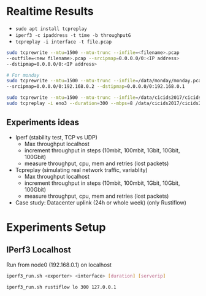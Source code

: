 # Realtime Results

- `sudo apt install tcpreplay`
- `iperf3 -c ipaddress -t time -b throughputG`
- `tcpreplay -i interface -t file.pcap`

```sh
sudo tcprewrite --mtu=1500 --mtu-trunc --infile=<filename>.pcap
--outfile=<new filename>.pcap --srcipmap=0.0.0.0/0:<IP address>
--dstipmap=0.0.0.0/0:<IP address>

# For monday
sudo tcprewrite --mtu=1500 --mtu-trunc --infile=/data/monday/monday.pcap --outfile=/data/monday/monday-trunc.pcap
--srcipmap=0.0.0.0/0:192.168.0.2 --dstipmap=0.0.0.0/0:192.168.0.1
```

```sh
sudo tcprewrite --mtu=1500 --mtu-trunc --infile=/data/cicids2017/cicids2017.pcap --outfile=/data/cicids2017/cicids2017-trunc.pcap --enet-dmac=00:25:90:dc:43:d2 --enet-smac=0c:c4:7a:0b:9f:76
sudo tcpreplay -i eno3 --duration=300 --mbps=8 /data/cicids2017/cicids2017-trunc.pcap
```

## Experiments ideas

- Iperf (stability test, TCP vs UDP)
  - Max throughput localhost
  - increment throughput in steps (10mbit, 100mbit, 1Gbit, 10Gbit, 100Gbit)
  - measure throughput, cpu, mem and retries (lost packets)
- Tcpreplay (simulating real network traffic, variablity)
  - Max throughput localhost
  - increment throughput in steps (10mbit, 100mbit, 1Gbit, 10Gbit, 100Gbit)
  - measure throughput, cpu, mem and retries (lost packets)
- Case study: Datacenter uplink (24h or whole week) (only Rustiflow)

# Experiments Setup

## IPerf3 Localhost

Run from node0 (192.168.0.1) on localhost

```sh
iperf3_run.sh <exporter> <interface> [duration] [serverip]

iperf3_run.sh rustiflow lo 300 127.0.0.1
```
